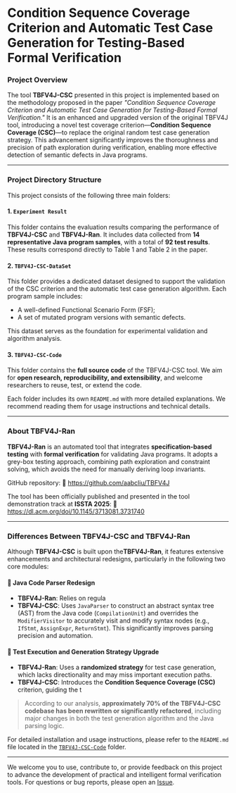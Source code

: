 # Condition Sequence Coverage Criterion and Automatic Test Case Generation for Testing-Based Formal Verification

###  Project Overview

The tool **TBFV4J-CSC** presented in this project is implemented based on the methodology proposed in the paper *"Condition Sequence Coverage Criterion and Automatic Test Case Generation for Testing-Based Formal Verification."* It is an enhanced and upgraded version of the original TBFV4J tool, introducing a novel test coverage criterion—**Condition Sequence Coverage (CSC)**—to replace the original random test case generation strategy. This advancement significantly improves the thoroughness and precision of path exploration during verification, enabling more effective detection of semantic defects in Java programs.

------

###  Project Directory Structure

This project consists of the following three main folders: 

#### 1. `Experiment Result`

This folder contains the evaluation results comparing the performance of **TBFV4J-CSC** and **TBFV4J-Ran**. It includes data collected from **14 representative Java program samples**, with a total of **92 test results**. These results correspond directly to Table 1 and Table 2 in the paper.

#### 2. `TBFV4J-CSC-DataSet`

This folder provides a dedicated dataset designed to support the validation of the CSC criterion and the automatic test case generation algorithm. Each program sample includes:

- A well-defined Functional Scenario Form (FSF);
- A set of mutated program versions with semantic defects.

This dataset serves as the foundation for experimental validation and algorithm analysis.

#### 3. `TBFV4J-CSC-Code`

This folder contains the **full source code** of the TBFV4J-CSC tool. We aim for **open research, reproducibility, and extensibility**, and welcome researchers to reuse, test, or extend the code.

Each folder includes its own `README.md` with more detailed explanations. We recommend reading them for usage instructions and technical details.

------

###  About TBFV4J-Ran

**TBFV4J-Ran** is an automated tool that integrates **specification-based testing** with **formal verification** for validating Java programs. It adopts a grey-box testing approach, combining path exploration and constraint solving, which avoids the need for manually deriving loop invariants.

GitHub repository:
🔗  https://github.com/aabcliu/TBFV4J

 The tool has been officially published and presented in the tool demonstration track at **ISSTA 2025**:
   🔗   https://dl.acm.org/doi/10.1145/3713081.3731740









------

###  Differences Between TBFV4J-CSC and TBFV4J-Ran

Although **TBFV4J-CSC** is built upon the**TBFV4J-Ran**, it features extensive enhancements and architectural redesigns, particularly in the following two core modules:

#### 🔹 Java Code Parser Redesign

- **TBFV4J-Ran**: Relies on regula
- **TBFV4J-CSC**: Uses `JavaParser` to construct an abstract syntax tree (AST) from the Java code (`CompilationUnit`) and overrides the `ModifierVisitor` to accurately visit and modify syntax nodes (e.g., `IfStmt`, `AssignExpr`, `ReturnStmt`). This significantly improves parsing precision and automation.

#### 🔹 Test Execution and Generation Strategy Upgrade

- **TBFV4J-Ran**: Uses a **randomized strategy** for test case generation, which lacks directionality and may miss important execution paths.
- **TBFV4J-CSC**: Introduces the **Condition Sequence Coverage (CSC)** criterion, guiding the t

> According to our analysis, **approximately 70% of the TBFV4J-CSC codebase has been rewritten or significantly refactored**, including major changes in both the test generation algorithm and the Java parsing logic.

For detailed installation and usage instructions, please refer to the `README.md` file located in the [`TBFV4J-CSC-Code`](https://chat3.sorryios.ai/c/TBFV4J-CSC-Code) folder.

------

We welcome you to use, contribute to, or provide feedback on this project to advance the development of practical and intelligent formal verification tools.
 For questions or bug reports, please open an [Issue](https://github.com/your-project/issues).

